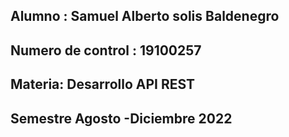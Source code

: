 
## Alumno : Samuel Alberto solis Baldenegro
## Numero de control : 19100257
## Materia: Desarrollo API REST 
## Semestre  Agosto -Diciembre 2022
